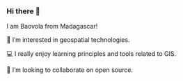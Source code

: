 ### Hi there 👋 

I am Baovola from Madagascar! 

👀 I’m interested in geospatial technologies. <br>

:computer: I really enjoy learning principles and tools related to GIS.  <br>

:dancers: I’m looking to collaborate on open source.  <br>



<!---
bvl2016/bvl2016 is a ✨ special ✨ repository because its `README.md` (this file) appears on your GitHub profile.
You can click the Preview link to take a look at your changes.
--->
